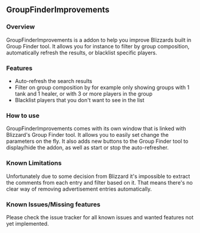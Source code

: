 ## GroupFinderImprovements
 
### Overview
GroupFinderImprovements is a addon to help you improve Blizzards built in Group Finder tool. It allows you for instance to filter by group composition, automatically refresh the results, or blacklist specific players.
 
### Features
- Auto-refresh the search results
- Filter on group composition by for example only showing groups with 1 tank and 1 healer, or with 3 or more players in the group
- Blacklist players that you don't want to see in the list

 
### How to use
GroupFinderImprovements comes with its own window that is linked with Blizzard's Group Finder tool. It allows you to easily set change the parameters on the fly. It also adds new buttons to the Group Finder tool to display/hide the addon, as well as start or stop the auto-refresher.

### Known Limitations
Unfortunately due to some decision from Blizzard it's impossible to extract the comments from each entry and filter based on it. That means there's no clear way of removing advertisement entries automatically.

### Known Issues/Missing features
Please check the issue tracker for all known issues and wanted features not yet implemented.